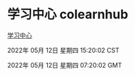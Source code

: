 # 学习中心 colearnhub
[学习中心](http://59.174.24.229:56308/colearnhub/)

2022年 05月 12日 星期四 15:20:02 CST

2022年 05月 12日 星期四 07:20:02 GMT

